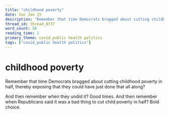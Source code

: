 ```yaml
---
title: "childhood poverty"
date: Sun Jan 15
description: "Remember that time Democrats bragged about cutting childhood poverty in half, thereby exposing that they could have just done that all along? And then remember..."
thread_id: thread_0737
word_count: 50
reading_time: 1
primary_theme: covid_public health politics
tags: ["covid_public health politics"]
---
```


# childhood poverty

Remember that time Democrats bragged about cutting childhood poverty in half, thereby exposing that they could have just done that all along?

And then remember when they undid it? Good times. And then remember when Republicans said it was a bad thing to cut child poverty in half? Bold choice.